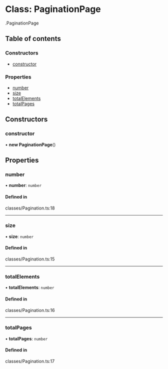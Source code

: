 # Class: PaginationPage

[<internal>](../wiki/%3Cinternal%3E).PaginationPage

## Table of contents

### Constructors

- [constructor](../wiki/%3Cinternal%3E.PaginationPage#constructor)

### Properties

- [number](../wiki/%3Cinternal%3E.PaginationPage#number)
- [size](../wiki/%3Cinternal%3E.PaginationPage#size)
- [totalElements](../wiki/%3Cinternal%3E.PaginationPage#totalelements)
- [totalPages](../wiki/%3Cinternal%3E.PaginationPage#totalpages)

## Constructors

### constructor

• **new PaginationPage**()

## Properties

### number

• **number**: `number`

#### Defined in

classes/Pagination.ts:18

___

### size

• **size**: `number`

#### Defined in

classes/Pagination.ts:15

___

### totalElements

• **totalElements**: `number`

#### Defined in

classes/Pagination.ts:16

___

### totalPages

• **totalPages**: `number`

#### Defined in

classes/Pagination.ts:17
